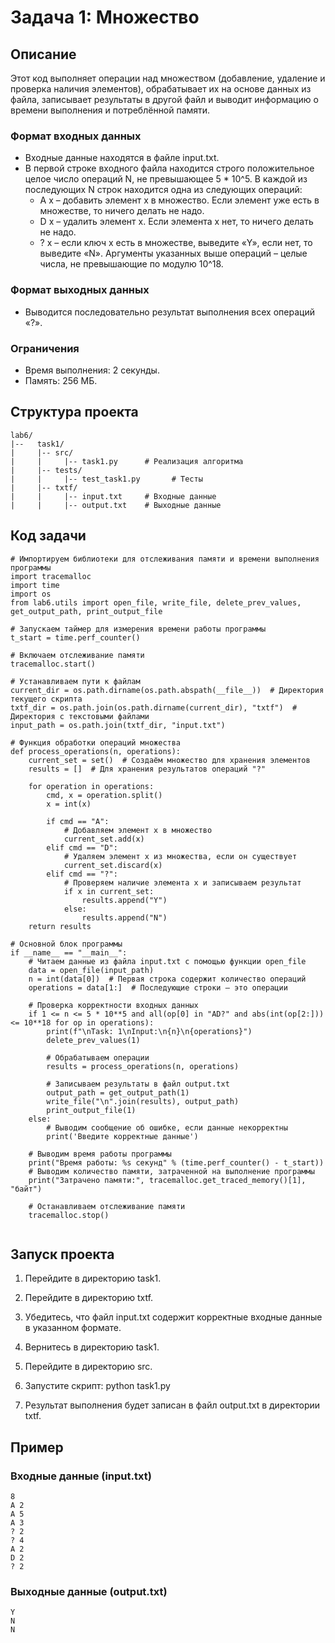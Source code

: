 # Задача 1: Множество

## Описание

Этот код выполняет операции над множеством (добавление, удаление и проверка наличия элементов), обрабатывает их на основе данных из файла, записывает результаты в другой файл и выводит информацию о времени выполнения и потреблённой памяти.
### Формат входных данных
- Входные данные находятся в файле input.txt.
- В первой строке входного файла находится строго положительное целое число операций N, не превышающее
5 * 10^5. В каждой из последующих N строк находится одна из следующих операций:
  - A x – добавить элемент x в множество. Если элемент уже есть в множестве, то ничего делать не надо.
  - D x – удалить элемент x. Если элемента x нет, то ничего делать не надо.
  - ? x – если ключ x есть в множестве, выведите «Y», если нет, то выведите «N».
  Аргументы указанных выше операций – целые числа, не превышающие по модулю 10^18.

### Формат выходных данных
- Выводится последовательно результат выполнения всех операций «?».

### Ограничения
- Время выполнения: 2 секунды.
- Память: 256 МБ.

## Структура проекта
```
lab6/
|--   task1/
|     |-- src/
|     |     |-- task1.py      # Реализация алгоритма
|     |-- tests/
|     |     |-- test_task1.py       # Тесты
|     |-- txtf/
|     |     |-- input.txt     # Входные данные
|     |     |-- output.txt    # Выходные данные
```
## Код задачи
```
# Импортируем библиотеки для отслеживания памяти и времени выполнения программы
import tracemalloc
import time
import os
from lab6.utils import open_file, write_file, delete_prev_values, get_output_path, print_output_file

# Запускаем таймер для измерения времени работы программы
t_start = time.perf_counter()

# Включаем отслеживание памяти
tracemalloc.start()

# Устанавливаем пути к файлам
current_dir = os.path.dirname(os.path.abspath(__file__))  # Директория текущего скрипта
txtf_dir = os.path.join(os.path.dirname(current_dir), "txtf")  # Директория с текстовыми файлами
input_path = os.path.join(txtf_dir, "input.txt")

# Функция обработки операций множества
def process_operations(n, operations):
    current_set = set()  # Создаём множество для хранения элементов
    results = []  # Для хранения результатов операций "?"

    for operation in operations:
        cmd, x = operation.split()
        x = int(x)

        if cmd == "A":
            # Добавляем элемент x в множество
            current_set.add(x)
        elif cmd == "D":
            # Удаляем элемент x из множества, если он существует
            current_set.discard(x)
        elif cmd == "?":
            # Проверяем наличие элемента x и записываем результат
            if x in current_set:
                results.append("Y")
            else:
                results.append("N")
    return results

# Основной блок программы
if __name__ == "__main__":
    # Читаем данные из файла input.txt с помощью функции open_file
    data = open_file(input_path)
    n = int(data[0])  # Первая строка содержит количество операций
    operations = data[1:]  # Последующие строки — это операции

    # Проверка корректности входных данных
    if 1 <= n <= 5 * 10**5 and all(op[0] in "AD?" and abs(int(op[2:])) <= 10**18 for op in operations):
        print(f"\nTask: 1\nInput:\n{n}\n{operations}")
        delete_prev_values(1)

        # Обрабатываем операции
        results = process_operations(n, operations)

        # Записываем результаты в файл output.txt
        output_path = get_output_path(1)
        write_file("\n".join(results), output_path)
        print_output_file(1)
    else:
        # Выводим сообщение об ошибке, если данные некорректны
        print('Введите корректные данные')

    # Выводим время работы программы
    print("Время работы: %s секунд" % (time.perf_counter() - t_start))
    # Выводим количество памяти, затраченной на выполнение программы
    print("Затрачено памяти:", tracemalloc.get_traced_memory()[1], "байт")

    # Останавливаем отслеживание памяти
    tracemalloc.stop()


```
## Запуск проекта

1. Перейдите в директорию task1.
2. Перейдите в директорию txtf.
3. Убедитесь, что файл input.txt содержит корректные входные данные в указанном формате.
4. Вернитесь в директорию task1.
5. Перейдите в директорию src.
6. Запустите скрипт:
      python task1.py
   
7. Результат выполнения будет записан в файл output.txt в директории txtf.

## Пример

### Входные данные (input.txt)
```
8
A 2
A 5
A 3
? 2
? 4
A 2
D 2
? 2
```


### Выходные данные (output.txt)
```
Y
N
N
```
